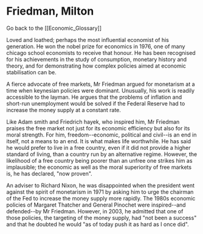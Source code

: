 # Friedman, Milton

Go back to the [[Economic_Glossary]]


Loved and loathed; perhaps the most influential economist of his generation. He won the nobel prize for economics in 1976, one of many chicago school economists to receive that honour. He has been recognised for his achievements in the study of consumption, monetary history and theory, and for demonstrating how complex policies aimed at economic stabilisation can be.

A fierce advocate of free markets, Mr Friedman argued for monetarism at a time when keynesian policies were dominant. Unusually, his work is readily accessible to the layman. He argues that the problems of inflation and short-run unemployment would be solved if the Federal Reserve had to increase the money supply at a constant rate.

Like Adam smith and Friedrich hayek, who inspired him, Mr Friedman praises the free market not just for its economic efficiency but also for its moral strength. For him, freedom--economic, political and civil--is an end in itself, not a means to an end. It is what makes life worthwhile. He has said he would prefer to live in a free country, even if it did not provide a higher standard of living, than a country run by an alternative regime. However, the likelihood of a free country being poorer than an unfree one strikes him as implausible; the economic as well as the moral superiority of free markets is, he has declared, "now proven".

An adviser to Richard Nixon, he was disappointed when the president went against the spirit of monetarism in 1971 by asking him to urge the chairman of the Fed to increase the money supply more rapidly. The 1980s economic policies of Margaret Thatcher and General Pinochet were inspired--and defended--by Mr Friedman. However, in 2003, he admitted that one of those policies, the targeting of the money supply, had "not been a success" and that he doubted he would "as of today push it as hard as I once did".

